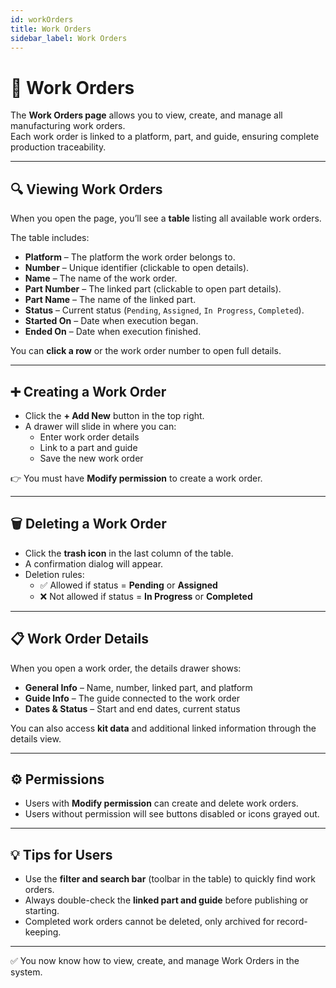 ```yaml
---
id: workOrders
title: Work Orders
sidebar_label: Work Orders
---
```


# 📑 Work Orders

The **Work Orders page** allows you to view, create, and manage all manufacturing work orders.  
Each work order is linked to a platform, part, and guide, ensuring complete production traceability.

---

## 🔍 Viewing Work Orders

When you open the page, you’ll see a **table** listing all available work orders.

The table includes:

- **Platform** – The platform the work order belongs to.
- **Number** – Unique identifier (clickable to open details).
- **Name** – The name of the work order.
- **Part Number** – The linked part (clickable to open part details).
- **Part Name** – The name of the linked part.
- **Status** – Current status (`Pending`, `Assigned`, `In Progress`, `Completed`).
- **Started On** – Date when execution began.
- **Ended On** – Date when execution finished.

You can **click a row** or the work order number to open full details.

---

## ➕ Creating a Work Order

- Click the **+ Add New** button in the top right.
- A drawer will slide in where you can:
  - Enter work order details
  - Link to a part and guide
  - Save the new work order

👉 You must have **Modify permission** to create a work order.

---

## 🗑️ Deleting a Work Order

- Click the **trash icon** in the last column of the table.
- A confirmation dialog will appear.
- Deletion rules:
  - ✅ Allowed if status = **Pending** or **Assigned**
  - ❌ Not allowed if status = **In Progress** or **Completed**

---

## 📋 Work Order Details

When you open a work order, the details drawer shows:

- **General Info** – Name, number, linked part, and platform
- **Guide Info** – The guide connected to the work order
- **Dates & Status** – Start and end dates, current status

You can also access **kit data** and additional linked information through the details view.

---

## ⚙️ Permissions

- Users with **Modify permission** can create and delete work orders.
- Users without permission will see buttons disabled or icons grayed out.

---

## 💡 Tips for Users

- Use the **filter and search bar** (toolbar in the table) to quickly find work orders.
- Always double-check the **linked part and guide** before publishing or starting.
- Completed work orders cannot be deleted, only archived for record-keeping.

---

✅ You now know how to view, create, and manage Work Orders in the system.
